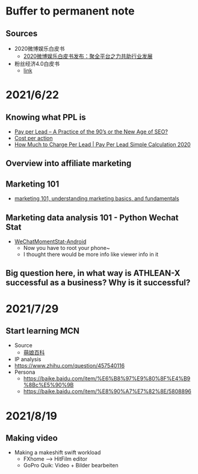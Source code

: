 # Buffer to permanent note
## Sources
- 2020微博娱乐白皮书
  - [2020微博娱乐白皮书发布：聚全平台之力共助行业发展](https://hd.weibo.com/article/view/3882)
- 粉丝经济4.0白皮书
  - [link](https://www.shangyexinzhi.com/article/365975.html)
# 2021/6/22
## Knowing what PPL is
- [Pay per Lead – A Practice of the 90’s or the New Age of SEO?](https://cognitiveseo.com/blog/20222/pay-per-lead-seo/)
- [Cost per action](https://en.wikipedia.org/wiki/Cost_per_action)
- [How Much to Charge Per Lead | Pay Per Lead Simple Calculation 2020](https://www.youtube.com/watch?v=DDw4CSqU8wc)
## Overview into affiliate marketing

## Marketing 101
- [marketing 101, understanding marketing basics, and fundamentals](https://www.youtube.com/watch?v=A2t-yhFaUC0)

## Marketing data analysis 101 - Python Wechat Stat
- [WeChatMomentStat-Android](https://github.com/Chion82/WeChatMomentStat-Android)
  - Now you have to root your phone~
  - I thought there would be more info like viewer info in it

## Big question here, in what way is ATHLEAN-X successful as a business? Why is it successful?

# 2021/7/29
## Start learning MCN
- Source
  - [萌娘百科](https://zh.moegirl.org.cn/)
- IP analysis
- https://www.zhihu.com/question/457540116
- Persona
  - https://baike.baidu.com/item/%E6%B8%97%E9%80%8F%E4%B9%8Bc%E5%90%9B
  - https://baike.baidu.com/item/%E8%90%A7%E7%82%8E/5808896

# 2021/8/19
## Making video
- Making a makeshift swift workload
  - FXhome --> HitFilm editor
  - GoPro Quik: Video + Bilder bearbeiten